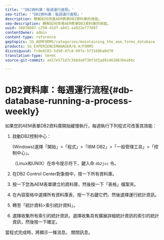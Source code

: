 ```yaml
---
title: '"DB2資料庫：每週運行進程」'
seo-title: '"DB2資料庫：每週運行進程」'
description: 瞭解如何改善AEM表單DB2資料庫的效能。
seo-description: 瞭解如何改善AEM表單DB2資料庫的效能。
uuid: 36070087-c250-41df-a841-aa922e777697
contentOwner: admin
content-type: reference
geptopics: SG_AEMFORMS/categories/maintaining_the_aem_forms_database
products: SG_EXPERIENCEMANAGER/6.4/FORMS
discoiquuid: fc0e8183-5d50-4fc0-997a-5f3168ba0d70
translation-type: tm+mt
source-git-commit: a417e571d7c3b8da8f38f3d1ad814610636eabbc

---
```



# DB2資料庫：每週運行流程{#db-database-running-a-process-weekly}

如果您的AEM表單DB2資料庫開始緩慢執行，每週執行下列程式可改善其效能：

1. 啟動DB2控制中心：

   (Windows)選擇「開始」>「程式」>「IBM DB2」>「一般管理工具」>「控制中心」。

   （Linux和UNIX）在命令提示符下，鍵入命 `db2jcc` 令。

1. 在DB2 Control Center對象樹中，按一下所有資料庫。
1. 按一下您為AEM表單建立的資料庫，然後按一下「表格」檔案夾。
1. 在內容窗格中選擇所有資料庫表，按一下右鍵它們，然後選擇運行統計資訊。
1. 轉至「統計資料>索引統計資料」。
1. 選擇收集所有索引的統計資訊，選擇收集具有擴展詳細統計資訊的索引的統計資訊，然後按一下確定。

當程式完成時，將顯示一條消息。 關閉訊息。
